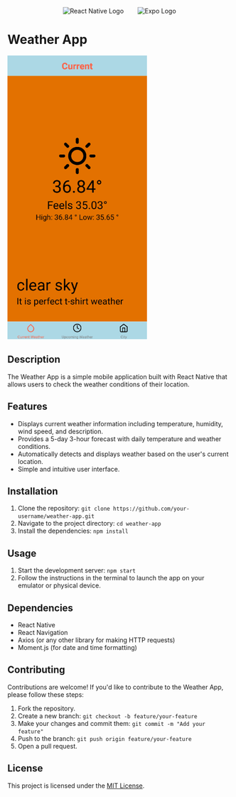 
<p align="center">
  <img src="https://d33wubrfki0l68.cloudfront.net/554c3b0e09cf167f0281fda839a5433f2040b349/ecfc9/img/header_logo.svg" alt="React Native Logo" width="100" />
    &nbsp;&nbsp;&nbsp;&nbsp;&nbsp;&nbsp;
  <img src="https://is1-ssl.mzstatic.com/image/thumb/Purple126/v4/ef/56/5c/ef565c81-0b63-5e9a-b2ac-a7bcd39e2806/AppIcon-1x_U007emarketing-0-7-0-85-220.png/230x0w.webp" alt="Expo Logo" width="90"/>
</p>


# Weather App

![Weather App Demo](./assets/20230718_082800.gif)

## Description
The Weather App is a simple mobile application built with React Native that allows users to check the weather conditions of their location.

## Features
- Displays current weather information including temperature, humidity, wind speed, and description.
- Provides a 5-day 3-hour forecast with daily temperature and weather conditions.
- Automatically detects and displays weather based on the user's current location.
- Simple and intuitive user interface.

## Installation
1. Clone the repository: `git clone https://github.com/your-username/weather-app.git`
2. Navigate to the project directory: `cd weather-app`
3. Install the dependencies: `npm install`

## Usage
1. Start the development server: `npm start`
2. Follow the instructions in the terminal to launch the app on your emulator or physical device.

## Dependencies
- React Native
- React Navigation
- Axios (or any other library for making HTTP requests)
- Moment.js (for date and time formatting)

## Contributing
Contributions are welcome! If you'd like to contribute to the Weather App, please follow these steps:
1. Fork the repository.
2. Create a new branch: `git checkout -b feature/your-feature`
3. Make your changes and commit them: `git commit -m "Add your feature"`
4. Push to the branch: `git push origin feature/your-feature`
5. Open a pull request.

## License
This project is licensed under the [MIT License](LICENSE).

